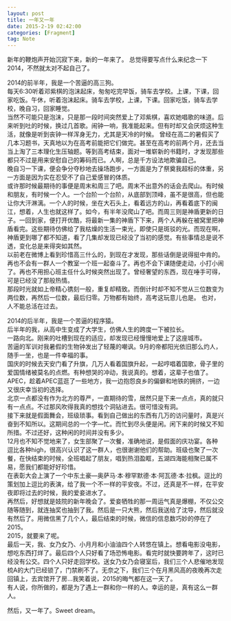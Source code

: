 ```yaml
---
layout: post
title: 一年又一年
date: 2015-2-19 02:42:00
categories: [Fragment]
tag: Note
---
```

新年的鞭炮声开始沉寂下来，新的一年来了。
总觉得要写点什么来纪念一下2014，不然就太对不起自己了。

 

2014的前半年，我是一个苦逼的高三狗。  
每天6:30听着邓紫棋的泡沫起床，匆匆吃完早饭，骑车去学校。上课，下课，回家吃饭。午休，听着泡沫起床。骑车去学校，上课，下课。回家吃饭，骑车去学校，晚自习，回家睡觉。  
当然不可能只是泡沫，只是那一段时间突然爱上了邓紫棋，喜欢她唱歌的味道。后来听到吐的时候，换过几首歌。闹钟一响，我准能起来。但有时却又会厌烦这种生活，就像是听到丧钟一样浑身无力，尤其是天冷的时候。
曾经在高二的暑假买了几本习题书，天真地以为在高考前能把它们做完。甚至在高考的前两个月，还去当当上淘了三本理化生压轴题。等到高考结束，面对一堆崭新的书籍时，才发现那些都只不过是用来安慰自己的筹码而已。人啊，总是千方设法地欺骗自己。  
晚自习一下课，便会争分夺秒地去操场跑步，一方面是为了祭奠我超标的体重，另一方面是因为实在忍受不了自己爱感冒的体质。  
或许那时候最期待的事便是周末和周三了吧。周末不出意外的话会去爬山。有时候和朋友，有时候一个人。一个台阶一个台阶，从底部到顶峰，虽不是很高，但也能让你大汗淋漓。一个人的时候，坐在大石头上，看着远方的山，再看着底下的闽江，想着，人生也就这样了。如今，有半年没爬山了吧。而周三则是神盾更新的日子。一回到家，便打开优酷，将最新一集的神盾下下来，两个人再躲在被窝里把神盾看完。这些期待仿佛给了我枯燥的生活一束光，即使只是斑驳的光。而现在啊，神盾更到哪了都不知道，看了几集却发现已经没了当初的感觉。有些事情总是说不透，变化总是来得突如其然。  
以前老在微博上看到珍惜高三什么的，到现在才发现，那些话倒是说得挺中肯的。再也不会有一群人一个教室一个班一起奋斗了。再也不会下课随便走动，小打小闹了。再也不用担心班主任什么时候突然出现了。曾经奢望的东西，现在唾手可得，可是已经没了那般热情。  
那段时光就如上帝精心镌刻一般，重复却精致。而倒计时却不知不觉从三位数变为两位数，再然后一位数，最后归零。万物都有始终，高考这玩意儿也是。
也对，人不能总活在过去。

  
2014的后半年，我是一个苦逼的程序猿。  
后半年的我，从高中生变成了大学生，仿佛人生的跨度一下被拉长。  
一路向北。刚来的吐槽到现在的适应，却发现已经慢慢地爱上了这座城市。  
苦逼的军训对我暑假的生物钟发出了轻蔑的嘲讽。9月的帝都阳光依旧那么灼人，随手一坐，也是一件幸福的事。  
国庆的时候去天安门看了升旗，几万人看着国旗升起，一起哼唱着国歌，骨子里的爱国情绪被莫名的点燃。有种想哭的冲动，我说真的。想着，这辈子也值了。  
APEC，趁着APEC蓝逛了一些地方，我一边抱怨良乡的偏僻和地铁的拥挤，一边又很庆幸当初的选择。  
北京一点都没有作为北方的尊严，一直期待的雪，居然只是下来一点点，真的就只有一点点。不过那风吹得我真的想找个洞钻进去。很可惜没有洞。  
接下来就是假面舞会，班级琐事。看到自己做出的东西有几万的访问量时，真是兴奋到不知所以。这期间总的一个字—忙。而忙到尽头便是闲。闲下来的时候又不知所措。不过还好，这种闲的时间并没有多少。  
12月也不知不觉地来了，女生部聚了一次餐，准确地说，是假面的庆功宴。各种逗比各种high，很高兴认识了这一群人，也很谢谢他们的帮助。班级也聚了一次餐，在快结束的时候，全班唱起了朋友，唱到热泪盈眶，五湖四海能相聚已属不易，愿我们都能好好珍惜。  
在表彰大会上演了一个中东土豪—奥萨马·本·穆罕默德·本·阿瓦德·本·拉枫。逗比的策划加上逗比的表演，给了我一个不一样的平安夜。不过，还真是不一样，在平安夜即将过去的时候，我的爱妾进水了。  
再然后，好想就是妓院的新年晚会了。爱妾牺牲的那一周运气真是爆棚，不仅公交随等随到，就连抽奖也抽到了我。然后是一只大熊，然后我送给了沈导，然后就没有然后了。用微信黑了几个人，最后结束的时候，微信的信息数巧妙的停在了2015。  
2015，就要来了呢。  
最后一天，我、女乃女乃、小月月和小油油四个人转悠在镇上。想看电影没电影，想吃东西打烊了。最后四个人只好看了场恐怖电影。看完时就快要跨年了，这时已经没有公交。四个人只好走回学校。送女乃女乃会寝室后，我们三个人悲催地发现梳A的大门已经锁了，门禁刷不了。无奈之下，我们三个在月黑风高的夜晚再次走回镇上，去宾馆开了房...我笑着说，2015的晦气都在这一天了。  
有人说，你所做的，都是为了遇上一群和你一样的人。幸运的是，真有这么一群人。

 

然后，又一年了。Sweet dream。